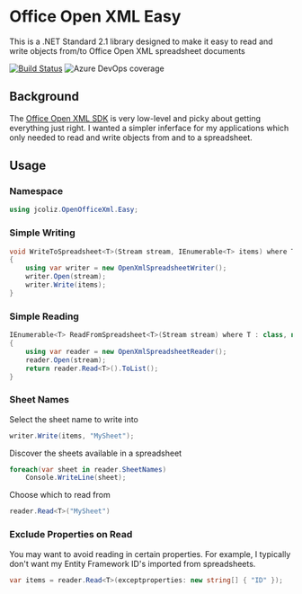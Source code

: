 # Office Open XML Easy

This is a .NET Standard 2.1 library designed to make it easy to read and write objects from/to Office Open XML spreadsheet documents

[![Build Status](https://jcoliz.visualstudio.com/OfficeOpenXMLEasy/_apis/build/status/jcoliz.OfficeOpenXMLEasy?branchName=main)](https://jcoliz.visualstudio.com/OfficeOpenXMLEasy/_build/latest?definitionId=23&branchName=main) ![Azure DevOps coverage](https://img.shields.io/azure-devops/coverage/jcoliz/OfficeOpenXMLEasy/23)

## Background

The [Office Open XML SDK](https://github.com/OfficeDev/Open-XML-SDK) is very low-level and picky about getting everything just right. I wanted a simpler inferface for my
applications which only needed to read and write objects from and to a spreadsheet.

## Usage

### Namespace

```c#
using jcoliz.OpenOfficeXml.Easy;
```

### Simple Writing

```c#
void WriteToSpreadsheet<T>(Stream stream, IEnumerable<T> items) where T: class
{
    using var writer = new OpenXmlSpreadsheetWriter();
    writer.Open(stream);
    writer.Write(items);
}
```

### Simple Reading

```c#
IEnumerable<T> ReadFromSpreadsheet<T>(Stream stream) where T : class, new()
{
    using var reader = new OpenXmlSpreadsheetReader();
    reader.Open(stream);
    return reader.Read<T>().ToList();
}
```

### Sheet Names

Select the sheet name to write into

```c#
writer.Write(items, "MySheet");
```

Discover the sheets available in a spreadsheet

```c#
foreach(var sheet in reader.SheetNames)
    Console.WriteLine(sheet);
```

Choose which to read from

```c#
reader.Read<T>("MySheet")
```

### Exclude Properties on Read

You may want to avoid reading in certain properties. For example, I typically don't want my Entity Framework ID's
imported from spreadsheets.

```c#
var items = reader.Read<T>(exceptproperties: new string[] { "ID" });
```